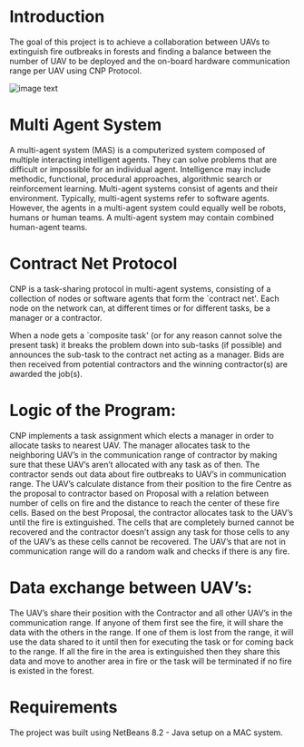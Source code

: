 # Introduction
The goal of this project is to achieve a collaboration between UAVs to extinguish fire outbreaks in forests and finding a balance between the number of UAV to be deployed and the on-board hardware communication range per UAV using CNP Protocol.

![image text](https://github.com/akob125/Autonomous-Drones-MAS-CNP/blob/master/Media/SimFast.gif)

# Multi Agent System
A multi-agent system (MAS) is a computerized system composed of multiple interacting intelligent agents. They can solve problems that are difficult or impossible for an individual agent. Intelligence may include methodic, functional, procedural approaches, algorithmic search or reinforcement learning.
Multi-agent systems consist of agents and their environment. Typically, multi-agent systems refer to software agents. However, the agents in a multi-agent system could equally well be robots, humans or human teams. A multi-agent system may contain combined human-agent teams.

# Contract Net Protocol
CNP is a task-sharing protocol in multi-agent systems, consisting of a collection of nodes or software agents that form the `contract net'. Each node on the network can, at different times or for different tasks, be a manager or a contractor.

When a node gets a `composite task' (or for any reason cannot solve the present task) it breaks the problem down into sub-tasks (if possible) and announces the sub-task to the contract net acting as a manager. Bids are then received from potential contractors and the winning contractor(s) are awarded the job(s).

# Logic of the Program:
CNP implements a task assignment which elects a manager in order to allocate tasks to nearest UAV. The manager allocates task to the neighboring UAV’s in the communication range of contractor by making sure that these UAV’s aren’t allocated with any task as of then.
The contractor sends out data about fire outbreaks to UAV’s in communication range. The UAV’s calculate distance from their position to the fire Centre as the proposal to contractor based on Proposal with a relation between number of cells on fire and the distance to reach the center of these fire cells. Based on the best Proposal, the contractor allocates task to the UAV’s until the fire is extinguished. The cells that are completely burned cannot be recovered and the contractor doesn’t assign any task for those cells to any of the UAV’s as these cells cannot be recovered.
The UAV’s that are not in communication range will do a random walk and checks if there is any fire.

# Data exchange between UAV’s:
The UAV’s share their position with the Contractor and all other UAV’s in the communication range. If anyone of them first see the fire, it will share the data with the others in the range. If one of them is lost from the range, it will use the data shared to it until then for executing the task or for coming back to the range. If all the fire in the area is extinguished then they share this data and move to another area in fire or the task will be terminated if no fire is existed in the forest.

# Requirements
The project was built using NetBeans 8.2 - Java setup on a MAC system.